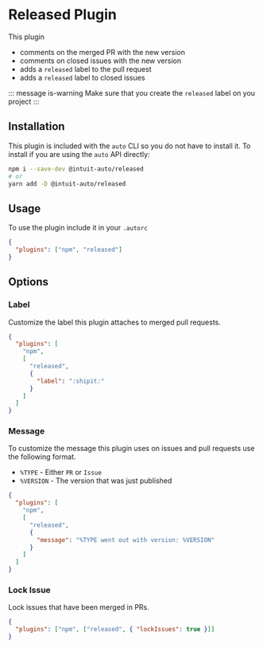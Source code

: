 # Released Plugin

This plugin

- comments on the merged PR with the new version
- comments on closed issues with the new version
- adds a `released` label to the pull request
- adds a `released` label to closed issues

::: message is-warning
Make sure that you create the `released` label on you project
:::

## Installation

This plugin is included with the `auto` CLI so you do not have to install it. To install if you are using the `auto` API directly:

```sh
npm i --save-dev @intuit-auto/released
# or
yarn add -D @intuit-auto/released
```

## Usage

To use the plugin include it in your `.autorc`

```json
{
  "plugins": ["npm", "released"]
}
```

## Options

### Label

Customize the label this plugin attaches to merged pull requests.

```json
{
  "plugins": [
    "npm",
    [
      "released",
      {
        "label": ":shipit:"
      }
    ]
  ]
}
```

### Message

To customize the message this plugin uses on issues and pull requests use the following format.

- `%TYPE` - Either `PR` or `Issue`
- `%VERSION` - The version that was just published

```json
{
  "plugins": [
    "npm",
    [
      "released",
      {
        "message": "%TYPE went out with version: %VERSION"
      }
    ]
  ]
}
```

### Lock Issue

Lock issues that have been merged in PRs.

```json
{
  "plugins": ["npm", ["released", { "lockIssues": true }]]
}
```
